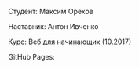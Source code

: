Студент: Максим Орехов

Наставник: Антон Ивченко

Курс: Веб для начинающих (10.2017)


GitHub Pages: 